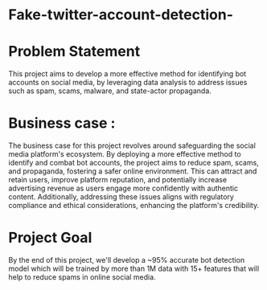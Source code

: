 # Fake-twitter-account-detection-

# Problem Statement

This project aims to develop a more effective method for identifying bot accounts on social media, by leveraging data analysis to address issues such as spam, scams, malware, and state-actor propaganda. 

# Business case : 

The business case for this project revolves around safeguarding the social
media platform's ecosystem. By deploying a more effective method to
identify and combat bot accounts, the project aims to reduce spam, scams,
and propaganda, fostering a safer online environment. This can attract and
retain users, improve platform reputation, and potentially increase
advertising revenue as users engage more confidently with authentic
content. Additionally, addressing these issues aligns with regulatory
compliance and ethical considerations, enhancing the platform's
credibility.

# Project Goal 

By the end of this project, we'll develop a ~95% accurate bot detection 
model which will be trained by more than 1M data with 15+ features that will help to reduce
spams in online social media.


